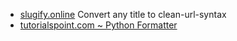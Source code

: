 - [slugify.online](https://slugify.online/) Convert any title to clean-url-syntax
- [tutorialspoint.com ~ Python Formatter](https://www.tutorialspoint.com/online_python_formatter.htm)
